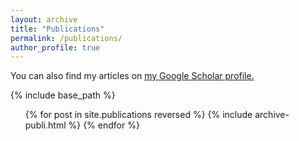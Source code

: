 ```yaml
---
layout: archive
title: "Publications"
permalink: /publications/
author_profile: true
---
```


You can also find my articles on <u><a href="{{author.googlescholar}}">my Google Scholar profile</a>.</u>

{% include base_path %}
<ol reversed>
{% for post in site.publications reversed %}
  {% include archive-publi.html %}
{% endfor %}
</ol>